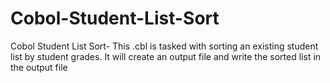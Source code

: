 # Cobol-Student-List-Sort
Cobol Student List Sort- This .cbl is tasked with sorting an existing student list by student grades. It will create an output file and write the sorted list in the output file
